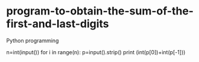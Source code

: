# program-to-obtain-the-sum-of-the-first-and-last-digits
Python programming

n=int(input())
for i in range(n):
    p=input().strip()
    print (int(p[0])+int(p[-1]))
